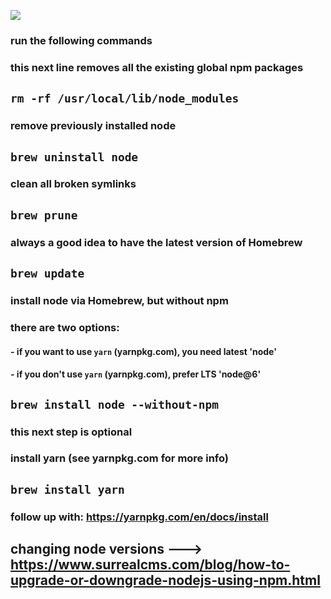![](https://media.giphy.com/media/ayQ99hp01HFN6/giphy.gif)

### run the following commands

### this next line removes all the existing global npm packages
## `rm -rf /usr/local/lib/node_modules`

### remove previously installed node
## `brew uninstall node`

### clean all broken symlinks
## `brew prune`

### always a good idea to have the latest version of Homebrew
## `brew update`

### install node via Homebrew, but without npm
### there are two options:
#### - if you want to use `yarn` (yarnpkg.com), you need latest 'node'
#### - if you don't use `yarn` (yarnpkg.com), prefer LTS 'node@6'

## `brew install node --without-npm`

### this next step is optional
### install yarn (see yarnpkg.com for more info)

## `brew install yarn`

### follow up with: https://yarnpkg.com/en/docs/install

## changing node versions ---> https://www.surrealcms.com/blog/how-to-upgrade-or-downgrade-nodejs-using-npm.html
